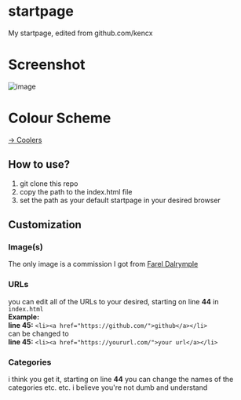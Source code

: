 # startpage
My startpage, edited from github.com/kencx

# Screenshot

![image](https://user-images.githubusercontent.com/8884041/236304336-ee2239d1-a2da-4195-84c3-7f24d3e4dafb.png)

# Colour Scheme

[-> Coolers](https://coolors.co/ffa770-54494b-c7efcf-eec8e0-1d1726)

## How to use?

1. git clone this repo
2. copy the path to the index.html file
3. set the path as your default startpage in your desired browser

## Customization

### Image(s)
The only image is a commission I got from [Farel Dalrymple](https://www.patreon.com/fareldal/posts)

### URLs
you can edit all of the URLs to your desired, starting on line **44** in ```index.html```
<br> **Example:** <br>
**line 45:** ```<li><a href="https://github.com/">github</a></li>``` <br >can be changed to <br> **line 45:** ```<li><a href="https://yoururl.com/">your url</a></li>```

### Categories

i think you get it, starting on line **44** you can change the names of the categories etc. etc. i believe you're not dumb and understand
